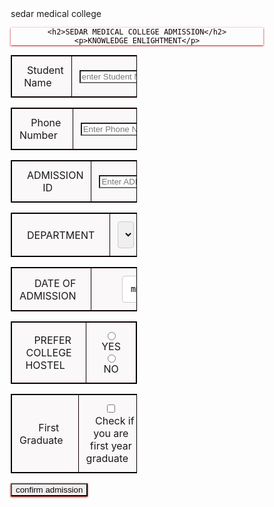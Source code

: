 <!DOCTYPE html>
<html>
<head>
  <index>
    sedar medical college
  </index>
	<title>SEDAR MEDICAL COLLEGE</title>
<style>
* {
  box-sizing: border-box;
}
*{
    background-image: url('COLLEGE.jpg');
    background-repeat: no-repeat;
    background-attachment: fixed;
    background-size: 100% 100%;
}


input[type=text], select, textarea {
  width: 50%;
  padding: 12px;
  border: 1px solid #ccc;
  border-radius: 1px;
  resize: vertical;
}

label {
  padding: 12px 12px 12px 0;
  
}
input[type=date], select, textarea {
  width: 50%;
  padding: 12px;
  border: 1px solid #ccc;
  border-radius: 4px;
  resize: vertical;
}
label {
  padding: 12px 12px 12px 12px;
  
}

input[type=submit] {
background-color: Green;  
border: none; 
color: white; 
padding: 12px 210px; 
text-align: center; 
text-decoration: none; 
display: inline-block; 
margin: 2px 6px; 
cursor: pointer; 
font-size:20px;
-moz-box-align: center;
}

input[type=submit]:hover {
  background-color: #45a049;
  display: flex;
  align-content: center;
  
}
.header {
  color: #0f0101;
  text-align: center;
  box-shadow: 0 1px 3px rgba(216, 5, 5, 0.815), 0 1px 2px rgba(0,0,0,0.24);
}

.content {
  border-radius: 0px;
  background-color: #f2f2f2;
  padding: 100px;
  float:center;
  font-style: normal;
  font-family: 'Times New Roman', Times, serif;
  
}

.col-25 {
  flex:1px;
  float: left;
  width: 50%;
  margin-top:12px;
  display: table;
}

.col-75 {
  float: left;
  width: 50%;
  margin-top: 12px;
  display: table;
}

.row::after {
  content: "";
  display: table;
  clear:both;
}
table{
  border:1px solid black;
  width:50%;
  float:center;

}
table.center{
  margin-right: auto;
  margin-left: auto;
  float: center;
}
tr,th,td{
  width: 100%;
  border: 1px solid rgb(17, 0, 0);
  background-color: rgb(250, 248, 248);
  padding: 12px;
  float: center;
}
tr,td.center{
  margin-right: auto;
  margin-left: auto;
}
[class*="col-"] {
  width: 50%;
}

div {
  resize: horizontal;
  overflow: auto;
}
textarea {
  resize: none;
}
@media only screen and (min-width: 600px) {
  /* For tablets: */
  .col-s-1 {width: 8.33%;}
  .col-s-2 {width: 16.66%;}
  .col-s-3 {width: 25%;}
  .col-s-4 {width: 33.33%;}
  .col-s-5 {width: 41.66%;}
  .col-s-6 {width: 50%;}
  .col-s-7 {width: 58.33%;}
  .col-s-8 {width: 66.66%;}
  .col-s-9 {width: 75%;}
  .col-s-10 {width: 83.33%;}
  .col-s-11 {width: 91.66%;}
  .col-s-12 {width: 100%;}
}
@media only screen and (min-width: 768px) {
  /* For desktop: */
  .col-1 {width: 8.33%;}
  .col-2 {width: 16.66%;}
  .col-3 {width: 25%;}
  .col-4 {width: 33.33%;}
  .col-5 {width: 41.66%;}
  .col-6 {width: 50%;}
  .col-7 {width: 58.33%;}
  .col-8 {width: 66.66%;}
  .col-9 {width: 75%;}
  .col-10 {width: 83.33%;}
  .col-11 {width: 91.66%;}
  .col-12 {width: 100%;}
}


@media screen and (max-width: 600px) {
  .col-25, .col-75, input[type=submit] {
    width: 100%;
    margin-top: 5px;
  }
}
</style>
</head>
<body>
<td>
<div class="header">
  
	<h2>SEDAR MEDICAL COLLEGE ADMISSION</h2>
	<p>KNOWLEDGE ENLIGHTMENT</p>

</div>
</td>


<div class="content">
  <form onsubmit="return display()">
  <table style="text-align:center;">
  <tr>
   <div class="row">
    <div class="col-25">
      <td><label for="Student Name">Student Name</label></td>
    </div>
    <div class="col-75">
      <td><input type="text" id="name" name="Student Name" placeholder="enter Student Name.."></td>
    </div>
   </div>
  </tr>
  </table>
  <table style="text-align:center;">
  <tr>
   <div class="row">
    <div class="col-25">
      <td><label for="Phone Number">Phone Number</label></td>
    </div>
    <div class="col-75">
      <td><input type="text" id="Phone Number" name="Phone Number" placeholder="Enter Phone Number.."></td>
    </div>
   </div>
  </tr>
  </table>
  <table style="text-align:center;">
   <div class="row">
    <div class="col-25">
      <td><label for="ADMISSION ID">ADMISSION ID</label></td>
    </div>
    <div class="col-75">
      <td><input type="text" id="ADMISSION ID" name="ADMISSION ID" placeholder="Enter ADMISSION ID.."></td>
    </div>
   </div>
  </table>
  <table style="text-align:center;">
   <div class="row">
    <div class="col-25">
      <td><label for="DEPARTMENT">DEPARTMENT</label></td>
    </div>
    <div class="col-75">
      <td>
       <select type="text" id="DEPARTMENT" name="DEPARTMENT" placeholder="Your DEPARTMENT..">
        <option value="enter the department">enter the department</option>
		    <option value="MBBS">MBBS</option>
        <option value="BDS">BDS</option>
        <option value="BHMS">BHMS</option>
       </select>
      </td>
    </div>
   </div>
  </table>
  <table style="text-align:center;">
   <div class="row">
    <div class="col-25">
      <td><label for="DATE OF ADMISSION">DATE OF ADMISSION</label></td>
    </div>
    <div class="col-75">
	    <td><input type="date" id="DATE OF ADMISSION" name="DATE OF ADMISSION" placeholder="mm/dd/yyyy"></td>
	  </div>
   </div>
  </table>
  <table style="text-align:center;"> 
   <div class="row">
	  <div class="col-25">
	    <td><label for="PREFER COLLEGE HOSTEL">PREFER COLLEGE HOSTEL</label></td>
	  </div>
	  <div class="col-75">
     <td>
	    <span id=hostel></span>
	    <input type="radio" id="YES" name="Prefer College Hostel">
	    <label for="YES">YES</label>
	    <input type="radio" id="NO" name="Prefer College Hostel">
	    <label for="NO">NO</label>
     </td>
	  </div>
   </div>
  </table>
  <table style="text-align:center;">
   <div class="row">
	  <div class="col-25">
	    <td><label for="First Graduate">First Graduate</label></td>
	  </div>
	  <div class="col-75">
	    <td><input type="checkbox" id="firstGraduate" name="Check if you are first year graduate">
	    <label for="Check if you are first year graduate">Check if you are first year graduate</label></td>
	  </div>
   </div>
  </table>
  <div class="row">
    <input  type=submit id="Submit" value="confirm admission" class="header">
  </div>
  </form>
</div>
<div id="result"></div>
<script>
	function display(){
	var name = document.getElementById("name").value;
	var department = document.getElementById("DEPARTMENT").value;
	var hostel = document.getElementById("hostel").value;
	var firstGraduate = document.getElementById("firstGraduate").value;
	var result = document.getElementById("result");
	console.log(firstGraduate);
	switch(department){
		case 'MBBS':
		admission_fee = 2300000;
		tution_fee = 90000;
		break;
		case 'BDS':
		admission_fee = 1500000;
		tution_fee = 80000;
		break;
		case 'BHMS':
		admission_fee = 1235000;
		tution_fee = 95000;
		break;
	}
	if(hostel == 'YES')
	hostel_fee = 96000;
	else
	hostel_fee = 0;
	college_fee = admission_fee + tution_fee + hostel_fee;
	if(firstGraduate == 'on')
	college_fee -= 25000;
	console.log(college_fee);
	result.innerHTML = "Hello <span class='innerhtml'>" + name + "</span><br>Your ADMISSION FEE is Rs.<span class='innerhtml'>"+ admission_fee + "</span><br>TUTION FEE is Rs.<span class='innerhtml'>"
	+ tution_fee + "</span><br>Hostel Fee is Rs.<span class='innerhtml'>" + hostel_fee + "</span><br>Total COLLEGE FEE is Rs.<span class='innerhtml'>" + college_fee + "</span>";
	return false;
	}
	document.getElementById("result").style.color = "#FFFFFF";
	document.getElementById("result").style.font = "Times new roman";
  document.getElementById("result").style.fontSize = "20px";
  let txt=document.getElementById("result");
  txt.style.textAlign = "center";
</script>

</body>
</html>

